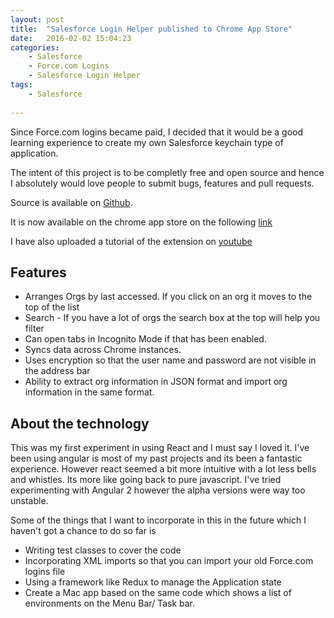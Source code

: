 ```yaml
---
layout: post
title:  "Salesforce Login Helper published to Chrome App Store"
date:   2016-02-02 15:04:23
categories:
    - Salesforce
    - Force.com Logins
    - Salesforce Login Helper
tags:
    - Salesforce
    
---
```


Since Force.com logins became paid, I decided that it would be a good learning experience to create my own Salesforce keychain type of application.

The intent of this project is to be completly free and open source and hence I absolutely would love people to submit bugs, features and pull requests.

Source is available on [Github](https://github.com/patnaikshekhar/SalesforceLoginHelperChromeExtension).

It is now available on the chrome app store on the following [link](https://chrome.google.com/webstore/detail/salesforce-login-helper/lphjfeeaniomnoomcplfomgonemdmplf)

I have also uploaded a tutorial of the extension on [youtube](https://www.youtube.com/watch?v=0XVmU9s29zM&feature=youtu.be)

## Features

* Arranges Orgs by last accessed. If you click on an org it moves to the top of the list
* Search - If you have a lot of orgs the search box at the top will help you filter
* Can open tabs in Incognito Mode if that has been enabled.
* Syncs data across Chrome instances.
* Uses encryption so that the user name and password are not visible in the address bar
* Ability to extract org information in JSON format and import org information in the same format.

## About the technology 

This was my first experiment in using React and I must say I loved it. I've been using angular is most of my past projects and its been a fantastic experience. However react seemed a bit more intuitive with a lot less bells and whistles. Its more like going back to pure javascript. I've tried experimenting with Angular 2 however the alpha versions were way too unstable.

Some of the things that I want to incorporate in this in the future which I haven't got a chance to do so far is

* Writing test classes to cover the code
* Incorporating XML imports so that you can import your old Force.com logins file
* Using a framework like Redux to manage the Application state
* Create a Mac app based on the same code which shows a list of environments on the Menu Bar/ Task bar.
